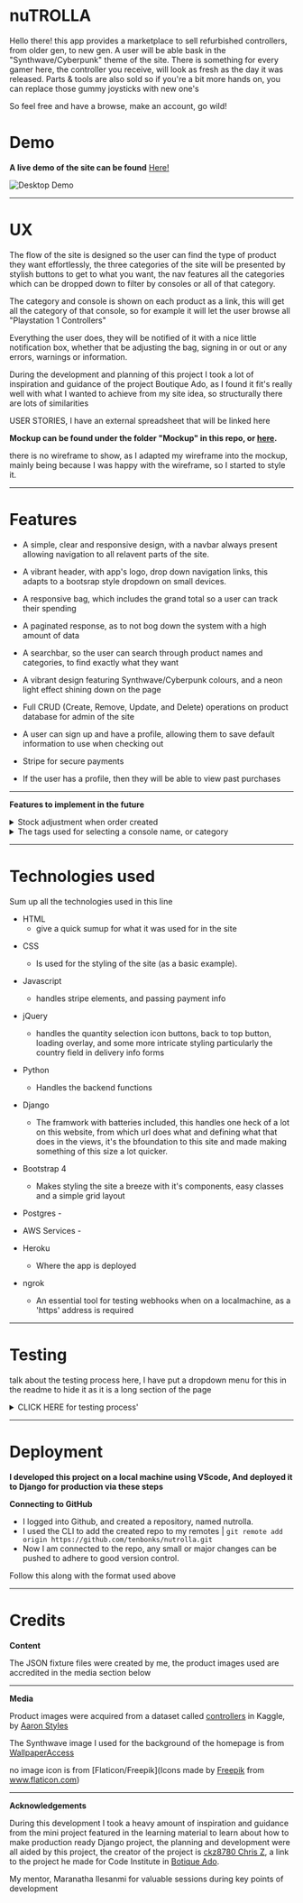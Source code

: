 # nuTROLLA
Hello there! this app provides a marketplace to sell refurbished controllers, from older gen, to new gen. A user will be able bask in the "Synthwave/Cyberpunk" theme of the site. There is something for every gamer here, the controller you receive, will look as fresh as the day it was released. Parts & tools are also sold so if you're a bit more hands on, you can replace those gummy joysticks with new one's

So feel free and have a browse, make an account, go wild!



# Demo

**A live demo of the site can be found** <a href="#" rel="nofollow" target="_blank">Here!</a>

![Desktop Demo](linktogohere# "Desktop Demo")

---

# UX

The flow of the site is designed so the user can find the type of product they want effortlessly, the three categories of the site will be presented by stylish buttons to get to what you want, the nav features all the categories which can be dropped down to filter by consoles or all of that category.

The category and console is shown on each product as a link, this will get all the category of that console, so for example it will let the user browse all "Playstation 1 Controllers"

Everything the user does, they will be notified of it with a nice little notification box, whether that be adjusting the bag, signing in or out or any errors, warnings or information.

During the development and planning of this project I took a lot of inspiration and guidance of the project Boutique Ado, as I found it fit's really well with what I wanted to achieve from my site idea, so structurally there are lots of similarities


USER STORIES, I have an external spreadsheet that will be linked here


**Mockup can be found under the folder "Mockup" in this repo, or [here](https://github.com/tenbonks/nuTROLLA/tree/master/mockup).**


there is no wireframe to show, as I adapted my wireframe into the mockup, mainly being because I was happy with the wireframe, so I started to style it.

---

# Features

* A simple, clear and responsive design, with a navbar always present allowing navigation to all relavent parts of the site.

- A vibrant header, with app's logo, drop down navigation links, this adapts to a bootsrap style dropdown on small devices.

- A responsive bag, which includes the grand total so a user can track their spending

- A paginated response, as to not bog down the system with a high amount of data

- A searchbar, so the user can search through product names and categories, to find exactly what they want

- A vibrant design featuring Synthwave/Cyberpunk colours, and a neon light effect shining down on the page

- Full CRUD (Create, Remove, Update, and Delete) operations on product database for admin of the site

- A user can sign up and have a profile, allowing them to save default information to use when checking out

- Stripe for secure payments

- If the user has a profile, then they will be able to view past purchases

---

**Features to implement in the future**

<details>
<summary>Stock adjustment when order created</summary>
<br>
This feature was a tricky one, as without stripe, I found it quite straight forward to implement, but I had issues with if stock were  to change between page loads. An example is if a product goes out of stock, and a user checks out with it in their bag just after, the payment would be proccessed by stripe and the user charged for items that are out of stock.
I spent a fair amount of trial and error on this and in the end decided to take out the code that ammended stock levels, and the sections that would return a user back to the bag page and notify them of the stock issue.
</details>

<details>
<summary>The tags used for selecting a console name, or category</summary>
<br>
The tags I currently use work, but I want to implement them in a cleaner way as it's a rather manual way passing the values to filter via href, the url ends up    getting very long on pages which on all controller, all parts, and all tools, also the console name will show up as a link even if there are no products, so      really it shouldn't be appearing as a link, as it leads to a no products page, I can manually get around it by changing the href but that isn't practical.
</details>
  
   
---

# Technologies used

Sum up all the technologies used in this line

* HTML 
    - give a quick sumup for what it was used for in the site

- CSS 
    - Is used for the styling of the site (as a basic example).

- Javascript 
    - handles stripe elements, and passing payment info

- jQuery 
    - handles the quantity selection icon buttons, back to top button, loading overlay, and some more intricate styling particularly the country field in delivery       info forms

- Python 
    - Handles the backend functions

- Django 
    - The framwork with batteries included, this handles one heck of a lot on this website, from which url does what and defining what that does in the views,           it's the bfoundation to this site and made making something of this size a lot quicker.

- Bootstrap 4 
    - Makes styling the site a breeze with it's components, easy classes and a simple grid layout

- Postgres -

- AWS Services - 

- Heroku 
    - Where the app is deployed

- ngrok 
    - An essential tool for testing webhooks when on a localmachine, as a 'https' address is required

--- 
# Testing

talk about the testing process here, I have put a dropdown menu for this in the readme to hide it as it is a long section of the page

<details><summary>CLICK HERE for testing process'</summary>
<p>

1. The content of the site should resize fluidly to specific breakpoints
    1. Load the website on a large desktop monitor.
    2. Check all pages of the site to check the layout is as expected.
    3. Open developer tools and repeat step 2 at xs, small, medium breakpoints
    4. The layout is as expected and elements will display to fit the device its being displayed on.
    5. This verifies that the site is responsive to different screen size, and aspect ratios.

2. Just keep adding numbered lists for each process taken when testing the site
    1. indent the subitem of the list for each stage of testing
</p>
</details>

---

# Deployment

**I developed this project on a local machine using VScode, And deployed it to Django for production via these steps**

**Connecting to GitHub**
- I logged into Github, and created a repository, named nutrolla.
- I used the CLI to add the created repo to my remotes | `git remote add origin https://github.com/tenbonks/nutrolla.git`
- Now I am connected to the repo, any small or major changes can be pushed to adhere to good version control.

Follow this along with the format used above

---


# Credits

**Content**

The JSON fixture files were created by me, the product images used are accredited in the media section below

---

**Media**

Product images were acquired from a dataset called [controllers](https://www.kaggle.com/charcoal/controllers) in Kaggle, by [Aaron Styles](https://www.kaggle.com/charcoal)

The Synthwave image I used for the background of the homepage is from [WallpaperAccess](https://wallpaperaccess.com/synthwave)

no image icon is from [Flaticon/Freepik](Icons made by <a href="https://www.flaticon.com/authors/freepik" title="Freepik">Freepik</a> from <a href="https://www.flaticon.com/" title="Flaticon"> www.flaticon.com</a>)

---

**Acknowledgements**

During this development I took a heavy amount of inspiration and guidance from the mini project featured in the learning material to learn about how to make production ready Django project, the planning and development were all aided by this project, the creator of the project is [ckz8780 Chris Z](https://github.com/ckz8780), a link to the project he made for Code Institute in [Botique Ado](#).


My mentor, Maranatha Ilesanmi for valuable sessions during key points of development 
